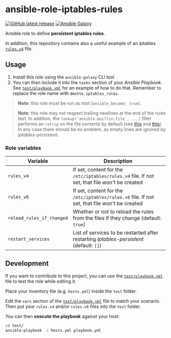 # ansible-role-iptables-rules

[![GitHub latest release](https://img.shields.io/github/v/release/dmotte/ansible-role-iptables-rules?logo=github&style=flat-square)](https://github.com/dmotte/ansible-role-iptables-rules/actions)
[![Ansible Galaxy](https://img.shields.io/badge/galaxy-dmotte.iptables__rules-blueviolet?logo=ansible&style=flat-square)](https://galaxy.ansible.com/dmotte/iptables_rules)

Ansible role to define **persistent iptables rules**.

In addition, this repository contains also a useful example of an iptables [`rules.v4`](test/rules.v4) file.

## Usage

1. Install this role using the `ansible-galaxy` CLI tool
2. You can then include it into the `tasks` section of your _Ansible Playbook_. See [`test/playbook.yml`](test/playbook.yml) for an example of how to do that. Remember to replace the role name with `dmotte.iptables_rules`.

> **Note**: this role must be run as root (`ansible_become: true`).

> **Note**: this role may not respect trailing newlines at the end of the rules text. In addition, the `lookup('ansible.builtin.file', ...)` filter performs an `rstrip` on the file contents by default (see [this](https://docs.ansible.com/ansible/latest/collections/ansible/builtin/file_lookup.html) and [this](https://github.com/ansible/ansible/issues/30829)). In any case there should be no problem, as empty lines are ignored by _iptables-persistent_.

### Role variables

| Variable                  | Description                                                                                   |
| ------------------------- | --------------------------------------------------------------------------------------------- |
| `rules_v4`                | If set, content for the `/etc/iptables/rules.v4` file. If not set, that file won't be created |
| `rules_v6`                | If set, content for the `/etc/iptables/rules.v6` file. If not set, that file won't be created |
| `reload_rules_if_changed` | Whether or not to reload the rules from the files if they change (default: `true`)            |
| `restart_services`        | List of services to be restarted after restarting _iptables-persistent_ (default: `[]`)       |

## Development

If you want to contribute to this project, you can use the [`test/playbook.yml`](test/playbook.yml) file to test the role while editing it.

Place your inventory file (e.g. `hosts.yml`) inside the `test` folder.

Edit the `vars` section of the [`test/playbook.yml`](test/playbook.yml) file to match your scenario. Then put your `rules.v4` and/or `rules.v6` files into the `test` folder.

You can then **execute the playbook** against your host:

```bash
cd test/
ansible-playbook -i hosts.yml playbook.yml
```
